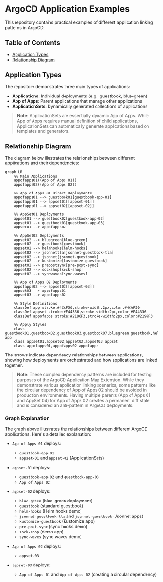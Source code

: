 # ArgoCD Application Examples

This repository contains practical examples of different application linking patterns in ArgoCD.

## Table of Contents
- [Application Types](#application-types)
- [Relationship Diagram](#relationship-diagram)

## Application Types

The repository demonstrates three main types of applications:

- **Applications**: Individual deployments (e.g., guestbook, blue-green)
- **App of Apps**: Parent applications that manage other applications
- **ApplicationSets**: Dynamically generated collections of applications

> **Note**: ApplicationSets are essentially dynamic App of Apps. While App of Apps requires manual definition of child applications, ApplicationSets can automatically generate applications based on templates and generators.

## Relationship Diagram

The diagram below illustrates the relationships between different applications and their dependencies:

```mermaid
graph LR
    %% Main Applications
    appofapps01((App of Apps 01))
    appofapps02((App of Apps 02))

    %% App of Apps 01 Direct Deployments
    appofapps01 --> guestbook01[guestbook-app-01]
    appofapps01 --> appset01[[appset-01]]
    appofapps01 --> appset02[[appset-02]]

    %% AppSet01 Deployments
    appset01 --> guestbook02[guestbook-app-02]
    appset01 --> guestbook03[guestbook-app-03]
    appset01 --> appofapps02

    %% AppSet02 Deployments
    appset02 --> bluegreen[blue-green]
    appset02 --> guestbook[guestbook]
    appset02 --> helmhooks[helm-hooks]
    appset02 --> jsonnettla[jsonnet-guestbook-tla]
    appset02 --> jsonnet[jsonnet-guestbook]
    appset02 --> kustomize[kustomize-guestbook]
    appset02 --> prepostsync[pre-post-sync]
    appset02 --> sockshop[sock-shop]
    appset02 --> syncwaves[sync-waves]

    %% App of Apps 02 Deployments
    appofapps02 --> appset03[[appset-03]]
    appset03 --> appofapps01
    appset03 --> appofapps02

    %% Style Definitions
    classDef app stroke:#4CAF50,stroke-width:2px,color:#4CAF50
    classDef appset stroke:#F44336,stroke-width:2px,color:#F44336
    classDef appofapps stroke:#2196F3,stroke-width:2px,color:#2196F3

    %% Apply Styles
    class guestbook01,guestbook02,guestbook03,guestbook07,bluegreen,guestbook,helmhooks,jsonnettla,jsonnet,kustomize,prepostsync,sockshop,syncwaves app
    class appset01,appset02,appset03,appset03 appset
    class appofapps01,appofapps02 appofapps
```

The arrows indicate dependency relationships between applications, showing how deployments are orchestrated and how applications are linked together.

> **Note**: These complex dependency patterns are included for testing purposes of the ArgoCD Application Map Extension. While they demonstrate various application linking scenarios, some patterns like the circular dependency of App of Apps 02 should be avoided in production environments. Having multiple parents (App of Apps 01 and AppSet 04) for App of Apps 02 creates a permanent diff state and is considered an anti-pattern in ArgoCD deployments.

### Graph Explanation

The graph above illustrates the relationships between different ArgoCD applications. Here's a detailed explanation:

- `App of Apps 01` deploys:
  - `guestbook-app-01`
  - `appset-01` and `appset-02` (ApplicationSets)

- `appset-01` deploys:
  - `guestbook-app-02` and `guestbook-app-03`
  - `App of Apps 02`

- `appset-02` deploys:
  - `blue-green` (blue-green deployment)
  - `guestbook` (standard guestbook)
  - `helm-hooks` (Helm hooks demo)
  - `jsonnet-guestbook-tla` and `jsonnet-guestbook` (Jsonnet apps)
  - `kustomize-guestbook` (Kustomize app)
  - `pre-post-sync` (sync hooks demo)
  - `sock-shop` (demo app)
  - `sync-waves` (sync waves demo)

- `App of Apps 02` deploys:
  - `appset-03`

- `appset-03` deploys:
  - `App of Apps 01` and `App of Apps 02` (creating a circular dependency)
